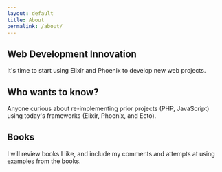 ```yaml
---
layout: default
title: About
permalink: /about/
---
```

## Web Development Innovation ##

It's time to start using Elixir and Phoenix to develop new web projects.

## Who wants to know? ##

Anyone curious about re-implementing prior projects (PHP, JavaScript) using today's frameworks (Elixir, Phoenix, and Ecto).

## Books ##

I will review books I like, and include my comments and attempts at using examples from the books.
